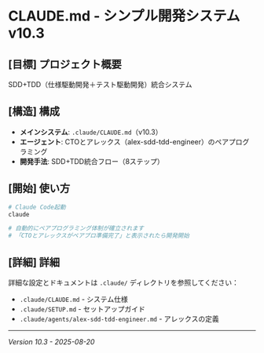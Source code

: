 # CLAUDE.md - シンプル開発システム v10.3

## [目標] プロジェクト概要
SDD+TDD（仕様駆動開発＋テスト駆動開発）統合システム

## [構造] 構成
- **メインシステム**: `.claude/CLAUDE.md`（v10.3）
- **エージェント**: CTOとアレックス（alex-sdd-tdd-engineer）のペアプログラミング
- **開発手法**: SDD+TDD統合フロー（8ステップ）

## [開始] 使い方
```bash
# Claude Code起動
claude

# 自動的にペアプログラミング体制が確立されます
# 「CTOとアレックスがペアプロ準備完了」と表示されたら開発開始
```

## [詳細] 詳細
詳細な設定とドキュメントは `.claude/` ディレクトリを参照してください：
- `.claude/CLAUDE.md` - システム仕様
- `.claude/SETUP.md` - セットアップガイド  
- `.claude/agents/alex-sdd-tdd-engineer.md` - アレックスの定義

---
*Version 10.3 - 2025-08-20*